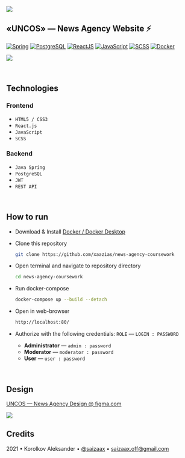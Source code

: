![](https://i.imgur.com/9uRDzpY.png)
## «UNCOS» — News Agency Website ⚡

[![Spring](https://img.shields.io/badge/Java%20Spring-6DB33F?logo=spring&logoColor=white)](https://spring.io/)
[![PostgreSQL](https://img.shields.io/badge/PostgreSQL-4169E1.svg?logo=postgresql&logoColor=white)](https://www.postgresql.org/)
[![ReactJS](https://img.shields.io/badge/React.js-282C34?logo=react)](https://reactjs.org/)
[![JavaScript](https://img.shields.io/badge/JavaScript-F7DF1E?logo=javascript&logoColor=black)](https://developer.mozilla.org/en-US/docs/Web/JavaScript)
[![SCSS](https://img.shields.io/badge/SCSS-CC6699?logo=sass&logoColor=white)](https://sass-lang.com/)
[![Docker](https://img.shields.io/badge/Docker-%230db7ed.svg?logo=docker&logoColor=white)](https://www.docker.com/)


![](https://i.imgur.com/itfivSs.png)

<br>

## Technologies

### Frontend
- `HTML5 / CSS3`
- `React.js`
- `JavaScript`
- `SCSS`

### Backend
- `Java Spring`
- `PostgreSQL`
- `JWT`
- `REST API`

<br>

## How to run

* Download & Install [Docker / Docker Desktop](https://www.docker.com/products/docker-desktop)

* Clone this repository
    ```bash
    git clone https://github.com/xaazias/news-agency-coursework
    ```

* Open terminal and navigate to repository directory
    ```bash
    cd news-agency-coursework
    ```

* Run docker-compose 
    ```bash
    docker-compose up --build --detach
    ```

* Open in web-browser
    ```bash
    http://localhost:80/
    ```

* Authorize with the following credentials: `ROLE` — `LOGIN : PASSWORD`
    * **Administrator** — `admin : password`
    * **Moderator** — `moderator : password`
    * **User** — `user : password`

<br>

## Design
[UNCOS — News Agency Design @ figma.com](https://www.figma.com/file/qcBJqCH7LcIDNSA4ZaxRBz/react-news-agency)

![](https://i.imgur.com/ynyk35S.png)

## Credits

2021 • Korolkov Aleksander • [@saizaax](https://t.me/saizaax) • saizaax.off@gmail.com